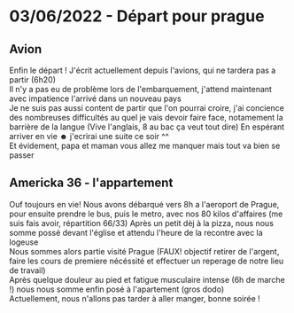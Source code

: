 # 03/06/2022 - Départ pour prague
## Avion
Enfin le départ ! J'écrit actuellement depuis l'avions, qui ne tardera pas a partir (6h20)  
Il n'y a pas eu de problème lors de l'embarquement, j'attend maintenant avec impatience l'arrivé dans un nouveau pays  
Je ne suis pas aussi content de partir que l'on pourrai croire, j'ai concience des nombreuses difficultés au quel je vais devoir faire face, notamement la barrière de la langue (Vive l'anglais, 8 au bac ça veut tout dire)
En espérant arriver en vie ☻ j'ecrirai une suite ce soir ^^  
Et évidement, papa et maman vous allez me manquer mais tout va bien se passer 

## Americka 36 - l'appartement
Ouf toujours en vie! Nous avons débarqué vers 8h a l'aeroport de Prague, pour ensuite prendre le bus, puis le metro, avec nos 80 kilos d'affaires (me suis fais avoir, répartition 66/33)
Après un petit dèj à la pizza, nous nous somme possé devant l'église et attendu l'heure de la recontre avec la logeuse  
Nous sommes alors partie visité Prague (FAUX! objectif retirer de l'argent, faire les cours de premiere nécéssité et effectuer un reperage de notre lieu de travail)  
Après quelque douleur au pied et fatigue musculaire intense (6h de marche !) nous nous somme enfin posé à l'apartement (gros dodo)  
Actuellement, nous n'allons pas tarder à aller manger, bonne soirée !  